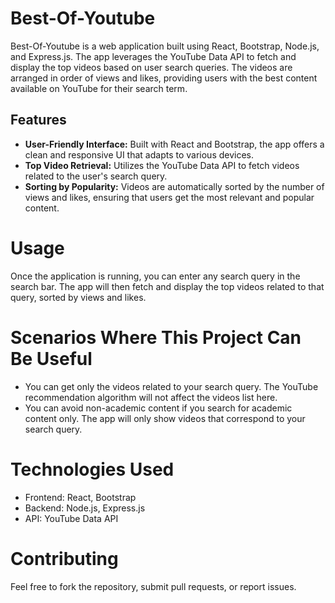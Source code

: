 # Best-Of-Youtube

Best-Of-Youtube is a web application built using React, Bootstrap, Node.js, and Express.js. The app leverages the YouTube Data API to fetch and display the top videos based on user search queries. The videos are arranged in order of views and likes, providing users with the best content available on YouTube for their search term.


## Features

- **User-Friendly Interface:** Built with React and Bootstrap, the app offers a clean and responsive UI that adapts to various devices.
- **Top Video Retrieval:** Utilizes the YouTube Data API to fetch videos related to the user's search query.
- **Sorting by Popularity:** Videos are automatically sorted by the number of views and likes, ensuring that users get the most relevant and popular content.


# Usage
Once the application is running, you can enter any search query in the search bar. The app will then fetch and display the top videos related to that query, sorted by views and likes.



# Scenarios Where This Project Can Be Useful
- You can get only the videos related to your search query. The YouTube recommendation algorithm will not affect the videos list here.
- You can avoid non-academic content if you search for academic content only. The app will only show videos that correspond to your search query.


# Technologies Used
- Frontend: React, Bootstrap
- Backend: Node.js, Express.js
- API: YouTube Data API
  
# Contributing
Feel free to fork the repository, submit pull requests, or report issues.
